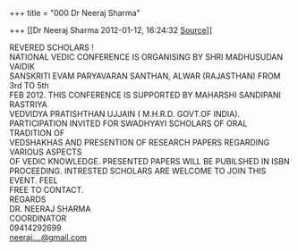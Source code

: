 +++
title = "000 Dr Neeraj Sharma"

+++
[[Dr Neeraj Sharma	2012-01-12, 16:24:32 [Source](https://groups.google.com/g/bvparishat/c/TG666swcUcM)]]



REVERED SCHOLARS !  
NATIONAL VEDIC CONFERENCE IS ORGANISING BY SHRI MADHUSUDAN VAIDIK  
SANSKRITI EVAM PARYAVARAN SANTHAN, ALWAR (RAJASTHAN) FROM 3rd TO 5th  
FEB 2012. THIS CONFERENCE IS SUPPORTED BY MAHARSHI SANDIPANI RASTRIYA  
VEDVIDYA PRATISHTHAN UJJAIN ( M.H.R.D. GOVT.OF INDIA).  
PARTICIPATION INVITED FOR SWADHYAYI SCHOLARS OF ORAL TRADITION OF  
VEDSHAKHAS AND PRESENTION OF RESEARCH PAPERS REGARDING VARIOUS ASPECTS  
OF VEDIC KNOWLEDGE. PRESENTED PAPERS WILL BE PUBILSHED IN ISBN  
PROCEEDING. INTRESTED SCHOLARS ARE WELCOME TO JOIN THIS EVENT. FEEL  
FREE TO CONTACT.  
REGARDS  
DR. NEERAJ SHARMA  
COORDINATOR  
09414292699  
[neeraj....@gmail.com]()  

